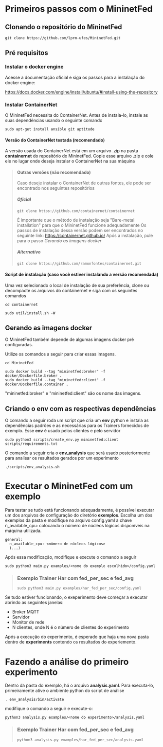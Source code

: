 # Primeiros passos com o MininetFed

## Clonando o repositório do MininetFed

```
git clone https://github.com/lprm-ufes/MininetFed.git
```

## Pré requisitos

### Instalar o docker engine

Acesse a documentação oficial e siga os passos para a instalação do docker engine:

https://docs.docker.com/engine/install/ubuntu/#install-using-the-repository


### Instalar ContainerNet

O MininetFed necessita do ContainerNet. Antes de instala-lo, instale as suas dependências usando o seguinte comando

```
sudo apt-get install ansible git aptitude
```

#### Versão do ContainerNet testada (recomendado)

A versão usada do ContainerNet está em um arquivo .zip na pasta **containernet** do repositório do MininetFed. Copie esse arquivo .zip e cole ele no lugar onde deseja instalar o ContainerNet na sua máquina

> #### Outras versões (não recomendado)
> 
> Caso deseje instalar o ContainerNet de outras fontes, ele pode ser encontrado nos seguintes repositórios
> 
> ##### Oficial
> 
> ```
> git clone https://github.com/containernet/containernet
> ```
>
> É importante que o método de instalação seja "Bare-metal installation" para que o MininetFed funcione adequadamente
> Os passos de instalação dessa versão podem ser encontrados no seguinte link: https://containernet.github.io/
> Após a instalação, pule para o passo *Gerando as imagens docker*
>
> ##### Alternativo
> 
> ```
> git clone https://github.com/ramonfontes/containernet.git
> ```

#### Script de instalação (caso você estiver instalando a versão recomendada)

Uma vez selecionado o local de instalação de sua preferência, clone ou decompacte os arquivos do containernet e siga com os seguintes comandos

```
cd containernet
```

```
sudo util/install.sh -W

```


## Gerando as imagens docker

O MininetFed também depende de algumas imagens docker pré configuradas.

Utilize os comandos a seguir para criar essas imagens.

```
cd MininetFed
```

```
sudo docker build --tag "mininetfed:broker" -f docker/Dockerfile.broker .
sudo docker build --tag "mininetfed:client" -f docker/Dockerfile.container .

```

"mininetfed:broker" e "mininetfed:client" são os nome das imagens.

## Criando o env com as respectivas dependências

O comando a seguir roda um script que cria um **env** python e instala as dependências padrões e as necessárias para os Trainers fornecidos de exemplo. Esse **env** é usado pelos clientes e pelo servidor

```
sudo python3 scripts/create_env.py mininetfed:client scripts/requirements.txt

```

O comando a seguir cria o **env_analysis** que será usado posteriormente para analisar os resultados gerados por um experimento

```
./scripts/env_analysis.sh
```

# Executar o MininetFed com um exemplo

Para testar se tudo está funcionando adequadamente, é possível executar um dos arquivos de configuração do diretório **exemplos**. Escolha um dos exemplos da pasta e modifique no arquivo config.yaml a chave n_available_cpu: colocando o número de núcleos lógicos disponíveis na máquina utilizada.

```
general:
  n_available_cpu: <número de núcleos lógicos>
  (...)

```

Após essa modificação, modifique e execute o comando a seguir

```
sudo python3 main.py examples/<nome do exemplo escolhido>/config.yaml

```

> ### Exemplo Trainer Har com fed_per_sec e fed_avg
>
> ```
> sudo python3 main.py examples/har_fed_per_sec/config.yaml
> ```

Se tudo estiver funcionando, o exeperimento deve começar a executar abrindo as seguintes janelas:

* Broker MQTT
* Servidor
* Monitor de rede
* N clientes, onde N é o número de clientes do experimento

Após a execução do experimento, é esperado que haja uma nova pasta dentro de **experiments** contendo os resultados do experiemento.

# Fazendo a análise do primeiro experimento

Dentro da pasta do exemplo, há o arquivo **analysis.yaml**. Para executa-lo, primeiramente ative o ambiente python do script de análise 

```
. env_analysis/bin/activate
```
modifique o comando a seguir e execute-o:

```
python3 analysis.py examples/<nome do experimento>/analysis.yaml
```

> ### Exemplo Trainer Har com fed_per_sec e fed_avg
>
> ```
> python3 analysis.py examples/har_fed_per_sec/analysis.yaml
> ```

